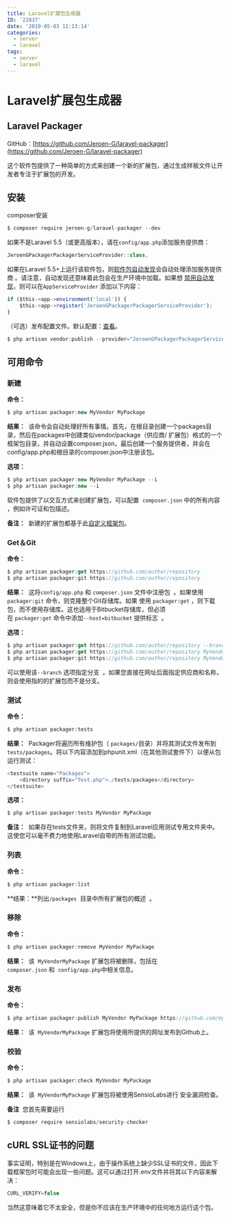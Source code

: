```yaml
---
title: Laravel扩展包生成器
ID: '22837'
date: '2019-05-03 11:13:14'
categories:
  - server
  - laravel
tags:
  - server
  - laravel
---
```


# Laravel扩展包生成器

## Laravel Packager

GitHub：[https://github.com/Jeroen-G/laravel-packager](https://github.com/Jeroen-G/laravel-packager)

这个软件包提供了一种简单的方式来创建一个新的扩展包，通过生成样板文件让开发者专注于扩展包的开发。

## 安装

composer安装

``` js 
$ composer require jeroen-g/laravel-packager --dev 
```

如果不是Laravel 5.5（或更高版本），请在`config/app.php`添加服务提供商：

``` js 
JeroenGPackagerPackagerServiceProvider::class, 
```

如果在Laravel 5.5+上运行该软件包，则[软件包自动发现](https://medium.com/@taylorotwell/package-auto-discovery-in-laravel-5-5-ea9e3ab20518)会自动处理添加服务提供商 。请注意，自动发现还意味着此包会在生产环境中加载。如果想 [禁用自动发现](https://laravel.com/docs/5.5/packages#package-discovery)，则可以在`AppServiceProvider` 添加以下内容：

``` js 
if ($this->app->environment('local')) {
    $this->app->register('JeroenGPackagerPackagerServiceProvider');
} 
```

（可选）发布配置文件。默认配置：[查看](https://github.com/jeroen-g/packager-skeleton)。

``` js 
$ php artisan vendor:publish --provider="JeroenGPackagerPackagerServiceProvider" 
```

## 可用命令

### 新建

**命令：**

``` js 
$ php artisan packager:new MyVendor MyPackage 
```

**结果：**  该命令会自动处理好所有事情。首先，在根目录创建一个packages目录，然后在packages中创建类似vendor/package（供应商/ 扩展包）格式的一个框架包目录，并自动设置composer.json，最后创建一个服务提供者，并会在config/app.php和根目录的composer.json中注册该包。

**选项：**

``` js 
$ php artisan packager:new MyVendor MyPackage --i
$ php artisan packager:new --i 
```

软件包提供了以交互方式来创建扩展包，可以配置  `composer.json` 中的所有内容 ，例如许可证和包描述。

**备注：**  新建的扩展包都基于此[自定义框架包](https://github.com/jeroen-g/packager-skeleton)。

### Get＆Git

**命令：**

``` js 
$ php artisan packager:get https://github.com/author/repository
$ php artisan packager:git https://github.com/author/repository 
```

**结果：**  这将`config/app.php` 和 `composer.json` 文件中注册包  。如果使用  `packager:git` 命令，则克隆整个Git存储库。如果 使用 `packager:get` ，则下载包，而不使用存储库。这也适用于Bitbucket存储库，但必须  
在 `packager:get` 命令中添加`--host=bitbucket` 提供标志  。

**选项：**

``` js 
$ php artisan packager:get https://github.com/author/repository --branch=develop
$ php artisan packager:get https://github.com/author/repository MyVendor MyPackage
$ php artisan packager:git https://github.com/author/repository MyVendor MyPackage 
```

可以使用该`--branch` 选项指定分支  。如果您直接在网址后面指定供应商和名称，则会使用指的的扩展包而不是分支。

### 测试

**命令：**

``` js 
$ php artisan packager:tests 
```

**结果：**  Packager将遍历所有维护包（ `packages/`目录）并将其测试文件发布到  `tests/packages`。将以下内容添加到phpunit.xml（在其他测试套件下）以便从包运行测试：

``` js 
<testsuite name="Packages">
    <directory suffix="Test.php">./tests/packages</directory>
</testsuite> 
```

**选项：**

``` js 
$ php artisan packager:tests MyVendor MyPackage 
```

**备注：**  如果存在tests文件夹，则将文件复制到Laravel应用测试专用文件夹中。这使您可以毫不费力地使用Laravel自带的所有测试功能。

### 列表

**命令：**

``` js 
$ php artisan packager:list 
```

**结果：**列出`/packages`  目录中所有扩展包的概述  。

### 移除

**命令：**

``` js 
$ php artisan packager:remove MyVendor MyPackage 
```

**结果：**  该  `MyVendorMyPackage` 扩展包将被删除，包括在  `composer.json` 和  `config/app.php`中相关信息。

### 发布

**命令：**

``` js 
$ php artisan packager:publish MyVendor MyPackage https://github.com/myvendor/mypackage 
```

**结果：**  该  `MyVendorMyPackage` 扩展包将使用所提供的网址发布到Github上。

### 校验

**命令：**

``` js 
$ php artisan packager:check MyVendor MyPackage 
```

**结果：**  该  `MyVendorMyPackage` 扩展包将被使用SensioLabs进行 安全漏洞检查。

**备注**  您首先需要运行

``` js 
$ composer require sensiolabs/security-checker 
```

## cURL SSL证书的问题

事实证明，特别是在Windows上，由于操作系统上缺少SSL证书的文件，因此下载框架包时可能会出现一些问题。这可以通过打开.env文件并将其以下内容来解决：

``` js 
CURL_VERIFY=false 
```

当然这意味着它不太安全，但是你不应该在生产环境中的任何地方运行这个包。
 
 
 
 
 
 
 
 
 
 
 
 
 
 
 
 
 
 
 
 
 
 
 
